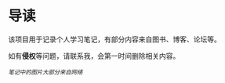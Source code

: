 #  导读

该项目用于记录个人学习笔记，有部分内容来自图书、博客、论坛等。

如有**侵权**等问题，请联系我，会第一时间删除相关内容。

*<small>笔记中的图片大部分来自网络</small>*
